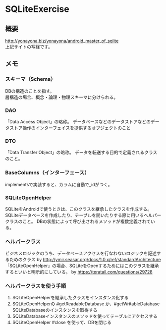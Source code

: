 # SQLiteExercise

## 概要
http://yonayona.biz/yonayona/android_master_of_sqlite <br>
上記サイトの写経です。

## メモ
### スキーマ（Schema）
  DBの構造のことを指す。<br>
  層構造の場合、概念・論理・物理スキーマに分けられる。

### DAO
  「Data Access Object」の略称。
  データベースなどのデータストアなどのデータストア操作のインターフェイスを提供するオブジェクトのこと

### DTO
  「Data Transfer Object」の略称。
  データを転送する目的で定義されるクラスのこと。
  
### BaseColumns（インターフェース）
  implementsで実装すると、カラムに自動で_idがつく。

### SQLiteOpenHelper
  SQLiteをAndroidで使うときは、このクラスを継承したクラスを作成する。
  SQLiteデータベースを作成したり、テーブルを開いたりする際に用いるヘルパークラスのこと。
  DBの状態によって呼び出されるメソッドが複数定義されている。

### ヘルパークラス
  ビジネスロジックのうち、データベースアクセスを行なわないロジックを記述するためのクラス
  by http://ymir.seasar.org/docs/1.0.x/ref/standardArchitecture
  「SQLiteOpenHelper」の場合、SQLiteをOpenするためにはこのクラスを継承するといいと明示的にしている。
  by https://teratail.com/questions/29728

### ヘルパークラスを使う手順
  1. SQLiteOpenHelperを継承したクラスをインスタンス化する
  2. SQLiteOpenHelperの #getReadableDatabase か、#getWritableDatabase SQLiteDatabaseのインスタンスを取得する
  3. SQLiteDatabaseインスタンスのメソッドを使ってテーブルにアクセスする
  4. SQLiteOpenHelper #close を使って、DBを閉じる
